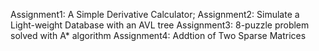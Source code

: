 Assignment1: A Simple Derivative Calculator;
Assignment2: Simulate a Light-weight Database with an AVL tree
Assignment3: 8-puzzle problem solved with A* algorithm
Assignment4: Addtion of Two Sparse Matrices
